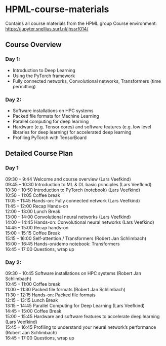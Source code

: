 # HPML-course-materials
Contains all course materials from the HPML group
Course environment: https://jupyter.snellius.surf.nl/jhssrf014/

## Course Overview  
### Day 1:
- Introduction to Deep Learning   
- Using the PyTorch framework  
- Fully connected networks, Convolutional networks, Transformers (time permitting)

### Day 2: 
- Software installations on HPC systems   
- Packed file formats for Machine Learning    
- Parallel computing for deep learning    
- Hardware (e.g. Tensor cores) and software features (e.g. low level libraries for deep learning) for accelerated deep learning   
- Profiling PyTorch with TensorBoard  


## Detailed Course Plan

### Day 1
09:30 – 9:44    Welcome and course overview (Lars Veefkind)     
09:45 – 10:30   Introduction to ML & DL basic principles (Lars Veefkind)    
10:30 – 10:50   Introduction to PyTorch (notebook) (Lars Veefkind)  
10:50 – 11:05	Coffee break    
11:05 – 11:45	Hands-on: Fully connected network (Lars Veefkind)   
11:45 – 12:00	Recap Hands-on  
12:00 – 13:00   Lunch Break     
13:00 – 14:00	Convolutional neural networks (Lars Veefkind)   
14:00 – 14:45   Hands-on: Convolutional neural networks (Lars Veefkind)     
14:45 – 15:00   Recap hands-on  
15:00 – 15:15	Coffee Break    
15:15 – 16:00	Self-attention / Transformers (Robert Jan Schlimbach)   
16:00 – 16:45	Hands-on/demo notebook: Transformers    
16:45 – 17:00	Questions, wrap up  



### Day 2:  
09:30 – 10:45	Software installations on HPC systems (Robert Jan Schlimbach)   
10:45 – 11:00	Coffee break  
11:00 – 11:30	Packed file formats (Robert Jan Schlimbach)     
11:30 – 12:15	Hands-on: Packed file formats  
12:15 – 13:15	Lunch Break  
13:15 – 14:45	Parallel Computing for Deep Learning  (Lars Veefkind)   
14:45 – 15:00	Coffee Break  
15:00 – 15:45	Hardware and software features to accelerate deep learning (Lars Veefkind)  
15:45 – 16:45	Profiling to understand your neural network’s performance  (Robert Jan Schlimbach)  
16:45 – 17:00	Questions, wrap up  
